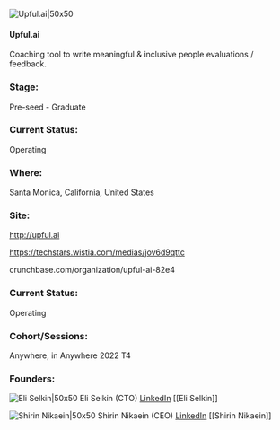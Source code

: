 

![Upful.ai|50x50](https://res.cloudinary.com/crunchbase-production/image/upload/kociwko2szkfzyel9kmt)

#### Upful.ai
Coaching tool to write meaningful & inclusive people evaluations / feedback.

### Stage: 
Pre-seed - Graduate 

### Current Status: 
Operating

### Where:
Santa Monica, California, United States

### Site:
http://upful.ai

https://techstars.wistia.com/medias/jov6d9qttc

crunchbase.com/organization/upful-ai-82e4

### Current Status: 
Operating

### Cohort/Sessions: 
Anywhere, in Anywhere 2022 T4

### Founders: 

![Eli Selkin|50x50](https://www.f6s.com/content-resource/profiles/2388135_th2.jpg) Eli Selkin (CTO) [LinkedIn](https://linkedin.com/in/eliselkin) [[Eli Selkin]]

![Shirin Nikaein|50x50](https://www.f6s.com/content-resource/profiles/2388134_th2.jpg) Shirin Nikaein (CEO) [LinkedIn](https://linkedin.com/in/shirin-nikaein-towfighian-91082586) [[Shirin Nikaein]]


